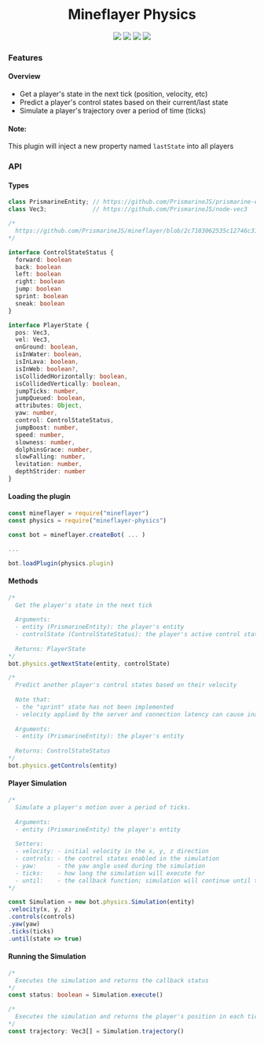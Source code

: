 <div align="center">
  <h1>Mineflayer Physics</h1>
  <img src="https://img.shields.io/npm/v/mineflayer-physics?style=flat-square">
  <img src="https://img.shields.io/github/license/firejoust/mineflayer-physics?style=flat-square">
  <img src="https://img.shields.io/github/issues/firejoust/mineflayer-physics?style=flat-square">
  <img src="https://img.shields.io/github/issues-pr/firejoust/mineflayer-physics?style=flat-square">
</div>

### Features
#### Overview
- Get a player's state in the next tick (position, velocity, etc)
- Predict a player's control states based on their current/last state
- Simulate a player's trajectory over a period of time (ticks)
#### Note:
This plugin will inject a new property named `lastState` into all players
### API
#### Types
```js
class PrismarineEntity; // https://github.com/PrismarineJS/prismarine-entity
class Vec3;             // https://github.com/PrismarineJS/node-vec3
```
```ts
/*
  https://github.com/PrismarineJS/mineflayer/blob/2c7103062535c12746c312371e647a7b141547bd/index.d.ts#L526-L534
*/

interface ControlStateStatus {
  forward: boolean
  back: boolean
  left: boolean
  right: boolean
  jump: boolean
  sprint: boolean
  sneak: boolean
}

interface PlayerState {
  pos: Vec3,
  vel: Vec3,
  onGround: boolean,
  isInWater: boolean,
  isInLava: boolean,
  isInWeb: boolean?,
  isCollidedHorizontally: boolean,
  isCollidedVertically: boolean,
  jumpTicks: number,
  jumpQueued: boolean,
  attributes: Object,
  yaw: number,
  control: ControlStateStatus,
  jumpBoost: number,
  speed: number,
  slowness: number,
  dolphinsGrace: number,
  slowFalling: number,
  levitation: number,
  depthStrider: number
}
```
#### Loading the plugin
```js
const mineflayer = require("mineflayer")
const physics = require("mineflayer-physics")

const bot = mineflayer.createBot( ... )

...

bot.loadPlugin(physics.plugin)
```
#### Methods
```js
/*
  Get the player's state in the next tick
  
  Arguments:
  - entity (PrismarineEntity): the player's entity
  - controlState (ControlStateStatus): the player's active control states
  
  Returns: PlayerState
*/
bot.physics.getNextState(entity, controlState)

/*
  Predict another player's control states based on their velocity
  
  Note that:
  - the "sprint" state has not been implemented
  - velocity applied by the server and connection latency can cause inaccuracy
  
  Arguments:
  - entity (PrismarineEntity): the player's entity
  
  Returns: ControlStateStatus
*/
bot.physics.getControls(entity)
```
#### Player Simulation
```js
/*
  Simulate a player's motion over a period of ticks.
  
  Arguments:
  - entity (PrismarineEntity) the player's entity
  
  Setters:
  - velocity: - initial velocity in the x, y, z direction
  - controls: - the control states enabled in the simulation
  - yaw:      - the yaw angle used during the simulation
  - ticks:    - how long the simulation will execute for
  - until:    - the callback function; simulation will continue until this returns true
*/

const Simulation = new bot.physics.Simulation(entity)
.velocity(x, y, z)
.controls(controls)
.yaw(yaw)
.ticks(ticks) 
.until(state => true)
```
#### Running the Simulation
```ts
/*
  Executes the simulation and returns the callback status
*/
const status: boolean = Simulation.execute()

/*
  Executes the simulation and returns the player's position in each tick
*/
const trajectory: Vec3[] = Simulation.trajectory()
```
